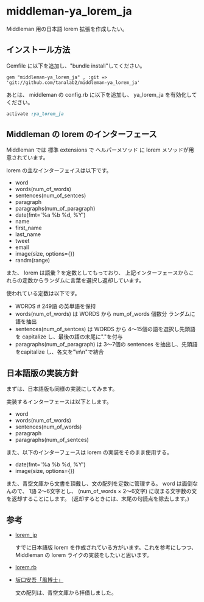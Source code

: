 # middleman-ya_lorem_ja #

Middleman 用の日本語 lorem 拡張を作成したい。

## インストール方法 ##

Gemfile に以下を追加し、"bundle install"してください。

```
gem "middleman-ya_lorem_ja" , :git => 'git://github.com/tanalab2/middleman-ya_lorem_ja'
```

あとは、 middleman の config.rb に以下を追加し、 ya_lorem_ja を有効化してください。

``` ruby
activate :ya_lorem_ja
```

## Middleman の lorem のインターフェース ##

Middleman では 標準 extensions で ヘルパーメソッド に lorem メソッドが用意されています。

lorem の主なインターフェイスは以下です。

- word
- words(num_of_words)
- sentences(num_of_sentces)
- paragraph
- paragraphs(num_of_paragraph)
- date(fmt='%a %b %d, %Y')
- name
- first_name
- last_name
- tweet
- email
- image(size, options={})
- randm(range)


また、 lorem は語彙？を定数としてもっており、
上記インターフェースからこれらの定数からランダムに言葉を選択し返却しています。

使われている定数は以下です。

- WORDS # 249語 の英単語を保持
 - words(num_of_words) は WORDS から num_of_words 個数分 ランダムに語を抽出
 - sentences(num_of_sentces) は WORDS から 4〜15個の語を選択し先頭語を capitalize し、最後の語の末尾に"."を付与
 - paragraphs(num_of_paragraph) は 3〜7個の sentences を抽出し、先頭語をcapitalize し、各文を"\n\n"で結合


## 日本語版の実装方針 ##

まずは、日本語版も同様の実装にしてみます。

実装するインターフェースは以下とします。

- word
- words(num_of_words)
- sentences(num_of_words)
- paragraph
- paragraphs(num_of_sentces)

また、以下のインターフェースは lorem の実装をそのまま使用する。

- date(fmt='%a %b %d, %Y')
- image(size, options={})


また、青空文庫から文書を頂戴し、文の配列を定数に管理する。
word は面倒なんので、
1語 2〜6文字とし、 (num_of_words × 2〜6文字) に収まる文字数の文を返却することにします。
(返却するときには、末尾の句読点を除去します。)

## 参考 ##

* [lorem_jp](https://github.com/dayflower/lorem_jp/ ) 

  すでに日本語版 lorem を作成されている方がいます。これを参考にしつつ、 Middleman の lorem ライクの実装をしたいと思います。
  

* [lorem.rb](https://github.com/middleman/middleman/middleman-core/lib/middleman-more/extensions/lorem.rb )

* [坂口安吾「風博士」](http://www.aozora.gr.jp/cards/001095/card42616.html)

  文の配列は、青空文庫から拝借しました。
  





